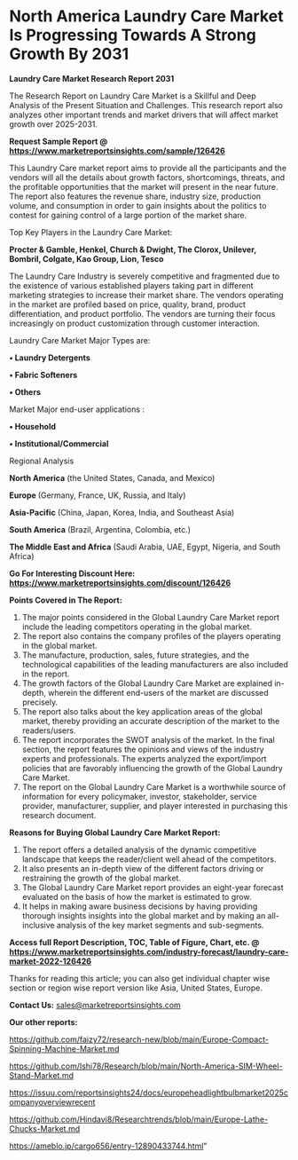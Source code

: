# North America Laundry Care Market Is Progressing Towards A Strong Growth By 2031

<strong>Laundry Care Market Research Report 2031</strong>

The Research Report on Laundry Care Market is a Skillful and Deep Analysis of the Present Situation and Challenges. This research report also analyzes other important trends and market drivers that will affect market growth over 2025-2031.

<strong>Request Sample Report @ <a href=https://www.marketreportsinsights.com/sample/126426>https://www.marketreportsinsights.com/sample/126426</a></strong>

This Laundry Care market report aims to provide all the participants and the vendors will all the details about growth factors, shortcomings, threats, and the profitable opportunities that the market will present in the near future. The report also features the revenue share, industry size, production volume, and consumption in order to gain insights about the politics to contest for gaining control of a large portion of the market share.

Top Key Players in the Laundry Care Market:

<strong>Procter & Gamble, Henkel, Church & Dwight, The Clorox, Unilever, Bombril, Colgate, Kao Group, Lion, Tesco</strong>

The Laundry Care Industry is severely competitive and fragmented due to the existence of various established players taking part in different marketing strategies to increase their market share. The vendors operating in the market are profiled based on price, quality, brand, product differentiation, and product portfolio. The vendors are turning their focus increasingly on product customization through customer interaction.

Laundry Care Market Major Types are:

<strong>• Laundry Detergents

• Fabric Softeners

• Others</strong>

Market Major end-user applications :

<strong>• Household

• Institutional/Commercial</strong>

Regional Analysis

</u><strong><b>North America</b></strong> (the United States, Canada, and Mexico)

<strong><b>Europe </b></strong>(Germany, France, UK, Russia, and Italy)

<strong><b>Asia-Pacific</b></strong> (China, Japan, Korea, India, and Southeast Asia)

<strong><b>South America</b></strong> (Brazil, Argentina, Colombia, etc.)

<strong><b>The Middle East and Africa</b></strong> (Saudi Arabia, UAE, Egypt, Nigeria, and South Africa)

<strong>Go For Interesting Discount Here: <a href=https://www.marketreportsinsights.com/discount/126426>https://www.marketreportsinsights.com/discount/126426</a></strong>

<strong>Points Covered in The Report:</strong>
<ol>
  <li>The major points considered in the Global Laundry Care Market report include the leading competitors operating in the global market.</li>
  <li>The report also contains the company profiles of the players operating in the global market.</li>
  <li>The manufacture, production, sales, future strategies, and the technological capabilities of the leading manufacturers are also included in the report.</li>
  <li>The growth factors of the Global Laundry Care Market are explained in-depth, wherein the different end-users of the market are discussed precisely.</li>
  <li>The report also talks about the key application areas of the global market, thereby providing an accurate description of the market to the readers/users.</li>
  <li>The report incorporates the SWOT analysis of the market. In the final section, the report features the opinions and views of the industry experts and professionals. The experts analyzed the export/import policies that are favorably influencing the growth of the Global Laundry Care Market.</li>
  <li>The report on the Global Laundry Care Market is a worthwhile source of information for every policymaker, investor, stakeholder, service provider, manufacturer, supplier, and player interested in purchasing this research document.</li>
</ol>
<strong>Reasons for Buying Global Laundry Care Market Report:</strong>

<ol>
  <li>The report offers a detailed analysis of the dynamic competitive landscape that keeps the reader/client well ahead of the competitors.</li>
  <li>It also presents an in-depth view of the different factors driving or restraining the growth of the global market.</li>
  <li>The Global Laundry Care Market report provides an eight-year forecast evaluated on the basis of how the market is estimated to grow.</li>
  <li>It helps in making aware business decisions by having providing thorough insights insights into the global market and by making an all-inclusive analysis of the key market segments and sub-segments.</li>
</ol>
<strong>Access full Report Description, TOC, Table of Figure, Chart, etc. @ <a href=https://www.marketreportsinsights.com/industry-forecast/laundry-care-market-2022-126426>https://www.marketreportsinsights.com/industry-forecast/laundry-care-market-2022-126426</a></strong>


Thanks for reading this article; you can also get individual chapter wise section or region wise report version like Asia, United States, Europe.

<strong>Contact Us:</strong>
sales@marketreportsinsights.com

<strong>Our other reports:</strong>

<a href=https://github.com/faizy72/research-new/blob/main/Europe-Compact-Spinning-Machine-Market.md>https://github.com/faizy72/research-new/blob/main/Europe-Compact-Spinning-Machine-Market.md</a>

<a href=https://github.com/Ishi78/Research/blob/main/North-America-SIM-Wheel-Stand-Market.md>https://github.com/Ishi78/Research/blob/main/North-America-SIM-Wheel-Stand-Market.md</a>

<a href=https://issuu.com/reportsinsights24/docs/europeheadlightbulbmarket2025companyoverviewrecent>https://issuu.com/reportsinsights24/docs/europeheadlightbulbmarket2025companyoverviewrecent</a>

<a href=https://github.com/Hindavi8/Researchtrends/blob/main/Europe-Lathe-Chucks-Market.md>https://github.com/Hindavi8/Researchtrends/blob/main/Europe-Lathe-Chucks-Market.md</a>

<a href=https://ameblo.jp/cargo656/entry-12890433744.html>https://ameblo.jp/cargo656/entry-12890433744.html</a>"
